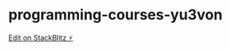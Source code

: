 # programming-courses-yu3von

[Edit on StackBlitz ⚡️](https://stackblitz.com/edit/programming-courses-yu3von)